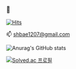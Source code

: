 ### 👋

[![Hits](https://hits.seeyoufarm.com/api/count/incr/badge.svg?url=https%3A%2F%2Fgithub.com%2FEsocle&count_bg=%23BF3DC8&title_bg=%23000000&icon=&icon_color=%23FFFFFF&title=%F0%9F%92%98+%EB%B0%A9%EB%AC%B8&edge_flat=false)](https://hits.seeyoufarm.com)

📫 shbae1207@gmail.com

<!--
**Esocle/Esocle** is a ✨ _special_ ✨ repository because its `README.md` (this file) appears on your GitHub profile.

Here are some ideas to get you started:

- 🔭 I’m currently working on ...
- 🌱 I’m currently learning ...
- 👯 I’m looking to collaborate on ...
- 🤔 I’m looking for help with ...
- 💬 Ask me about ...
- 📫 How to reach me: ...
- 😄 Pronouns: ...
- ⚡ Fun fact: ...
-->

![Anurag's GitHub stats](https://github-readme-stats.vercel.app/api?username=Esocle&show_icons=true&theme=buefy)

[![Solved.ac
프로필](http://mazassumnida.wtf/api/generate_badge?boj=shbae1207)](https://solved.ac/shbae1207)

